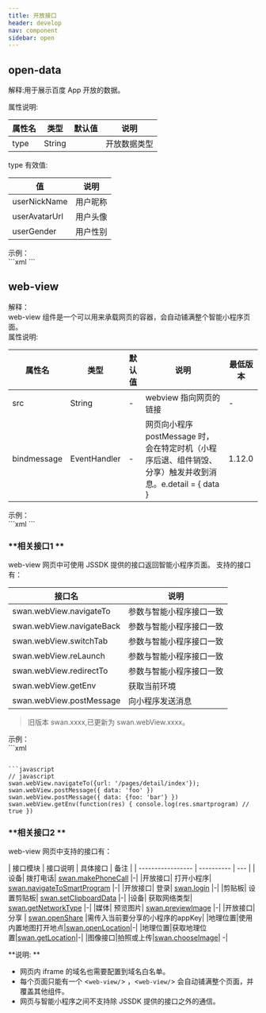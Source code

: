 ```yaml
---
title: 开放接口
header: develop
nav: component
sidebar: open
---
```



## open-data

<text><text class="notice">解释:</text>用于展示百度 App 开放的数据。</text><div></div><text class="notice">属性说明:</text>

| 属性名 | 类型     | 默认值  | 说明              |
| --- | ------ | ---- | --------------- |
| type | String | | 开放数据类型 |

<div class="notice">type 有效值:</div>


| 值 | 说明 |
|--- |----- |
| userNickName | 用户昵称 |
| userAvatarUrl | 用户头像 |
| userGender | 用户性别 |

<div class="notice">示例： </div>
```xml
<open-data type="userNickName"></open-data>
<open-data type="userAvatarUrl"></open-data>
<open-data type="userGender"></open-data>
```

## web-view
<div class="notice">解释： </div>web-view 组件是一个可以用来承载网页的容器，会自动铺满整个智能小程序页面。
<div></div>
<text class="notice">属性说明:</text>

| 属性名 | 类型     | 默认值  | 说明              | 最低版本              |
| --- | ------ | ---- | ---- |---- |
| src | String |- | webview 指向网页的链接 |-|
|bindmessage|EventHandler|-|网页向小程序 postMessage 时，会在特定时机（小程序后退、组件销毁、分享）触发并收到消息。e.detail = { data }|1.12.0|

<div class="notice">示例： </div>
```xml
<!-- swan -->
<!-- 首页的 web-view -->
<web-view src="https://m.baidu.com"></web-view>
```

### **相关接口1 **
web-view 网页中可使用 JSSDK 提供的接口返回智能小程序页面。 支持的接口有：

| 接口名               | 说明         | 
| ----------------- | ---------- | 
| swan.webView.navigateTo   | 参数与智能小程序接口一致 | 
| swan.webView.navigateBack | 参数与智能小程序接口一致 | 
| swan.webView.switchTab    | 参数与智能小程序接口一致 |
| swan.webView.reLaunch     | 参数与智能小程序接口一致 | 
| swan.webView.redirectTo   | 参数与智能小程序接口一致 | 
| swan.webView.getEnv   | 获取当前环境 | 
| swan.webView.postMessage   | 向小程序发送消息 | 

> 旧版本 swan.xxxx,已更新为 swan.webView.xxxx。

<div class="notice">示例： </div>
```xml
<!-- html -->

<script type="text/javascript" src="https://b.bdstatic.com/searchbox/icms/searchbox/js/swan-2.0.4.js"></script>
```

```javascript
// javascript
swan.webView.navigateTo({url: '/pages/detail/index'});
swan.webView.postMessage({ data: 'foo' })
swan.webView.postMessage({ data: {foo: 'bar'} })
swan.webView.getEnv(function(res) { console.log(res.smartprogram) // true })
```


### **相关接口2 **

web-view 网页中支持的接口有：


| 接口模块               | 接口说明         | 具体接口  | 备注 |
| ----------------- | ---------- | --- |
|设备| 拨打电话| <a href="https://smartprogram.baidu.com/docs/develop/api/device_call/#makePhoneCall/">swan.makePhoneCall</a> |-|
|开放接口| 打开小程序| <a href="https://smartprogram.baidu.com/docs/develop/api/open_smartprogram/#navigateToSmartProgram/">swan.navigateToSmartProgram</a> |-|
|开放接口| 登录| <a href="https://smartprogram.baidu.com/docs/develop/api/open_log/#login/">swan.login</a> |-|
|剪贴板| 设置剪贴板| <a href="https://smartprogram.baidu.com/docs/develop/api/device_clipboard/#setClipboardData/">swan.setClipboardData</a> |-|
|设备| 获取网络类型| <a href="https://smartprogram.baidu.com/docs/develop/api/device_network/#getNetworkType/">swan.getNetworkType</a> |-|
|媒体| 预览图片| <a href="https://smartprogram.baidu.com/docs/develop/api/media_image/#previewImage/">swan.previewImage</a> |-|
|开放接口| 分享 | <a href="https://smartprogram.baidu.com/docs/develop/api/open_share/#openShare/">swan.openShare</a> |需传入当前要分享的小程序的appKey|
|地理位置|使用内置地图打开地点|<a href="https://smartprogram.baidu.com/docs/develop/api/location_open/">swan.openLocation</a>|-|
|地理位置|获取地理位置|<a href="https://smartprogram.baidu.com/docs/develop/api/location_get/#getLocation/">swan.getLocation<a>|-|
|图像接口|拍照或上传|<a href="https://smartprogram.baidu.com/docs/develop/api/media_image/#chooseImage/">swan.chooseImage</a>| -|





**说明: **

* 网页内 iframe 的域名也需要配置到域名白名单。
* 每个页面只能有一个 <`web-view/`> ，<`web-view/`> 会自动铺满整个页面，并覆盖其他组件。
* 网页与智能小程序之间不支持除 JSSDK 提供的接口之外的通信。
